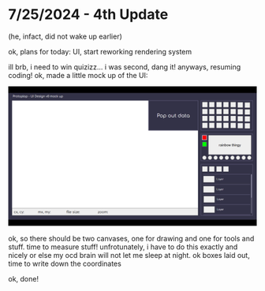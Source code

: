 # 7/25/2024 - 4th Update

(he, infact, did not wake up earlier)

ok, plans for today: UI, start reworking rendering system

ill brb, i need to win quizizz... i was second, dang it! anyways, resuming coding! ok, made a little mock up of the UI:

![mock up](</updatelogs/images/072024/07252024 - 1.png>)

ok, so there should be two canvases, one for drawing and one for tools and stuff. time to measure stuff! unfrotunately, i have to do this exactly and nicely or else my ocd brain will not let me sleep at night. ok boxes laid out, time to write down the coordinates

ok, done!